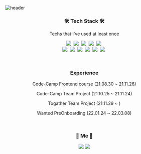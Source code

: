 ![header](https://capsule-render.vercel.app/api?type=waving&color=fbc02d&height=300&section=header&text=Byungjin%20Ahn&fontSize=70)

<h3 align="center">🛠 Tech Stack 🛠</h3>

<p align="center"> Techs that I've used at least once </p>

<p align="center">
  <img src="https://img.shields.io/badge/Javascript-ffb13b?style=flat-square&logo=javascript&logoColor=white"/></a>&nbsp 
  <img src="https://img.shields.io/badge/html5-%23E34F26.svg?style=flat-square&logo=html5&logoColor=white"/></a>&nbsp
  <img src="https://img.shields.io/badge/css3-%231572B6.svg?style=flat-square&logo=css3&logoColor=white&color=orange"/></a>&nbsp
  <img src="https://img.shields.io/badge/react-%2320232a.svg?style=flat-square&logo=react&logoColor=%2361DAFB&color=blue"/></a>&nbsp
  <img src="https://img.shields.io/badge/react_native-%2320232a.svg?style=flat-square&logo=react&logoColor=%2361DAFB&color=blue"/></a>&nbsp
  <br/>
  <img src="https://img.shields.io/badge/redux-%23593d88.svg?style=flat-square&logo=redux&logoColor=white"/></a>&nbsp
  <img src="https://img.shields.io/badge/typescript-%23007ACC.svg?style=flat-square&logo=typescript&logoColor=white"/></a>&nbsp
  <img src="https://img.shields.io/badge/Next-black?style=flat-square&logo=next.js&logoColor=white"/></a>&nbsp
  <img src="https://img.shields.io/badge/styled--components-DB7093?style=flat-square&logo=styled-components&logoColor=white"/></a>&nbsp
  <img src="https://img.shields.io/badge/-GraphQL-E10098?style=flat-square&logo=graphql&logoColor=white"/></a>&nbsp
  <img src="https://img.shields.io/badge/-ApolloGraphQL-311C87?style=flat-square&logo=apollo-graphql"/></a>&nbsp
</p>

<br>

<h3 align="center">Experience</h3>
<div align="center" style="text-align:center">
  <p>Code-Camp Frontend course (21.08.30 ~ 21.11.26)</p>
  <p>Code-Camp Team Project (21.10.25 ~ 21.11.24)</p>
  <p>Togather Team Project (21.11.29 ~ )</p>
  <p>Wanted PreOnboarding (22.01.24 ~ 22.03.08)</p>
</div>
  
<br>

<h3 align="center"> 🧸 Me 🧸 </h3>
<p align="center">
  <a href="https://bbyungs.github.io/" target="_blank"><img src="https://img.shields.io/badge/Tech%20Blog-11B48A?style=flat-square&logo=Vimeo&logoColor=white&link=https://bbyungs.github.io"/></a>
  <a href="mailto:byungjin0120@gmail.com"><img src="https://img.shields.io/badge/Gmail-d14836?style=flat-square&logo=Gmail&logoColor=white&link=byungjin0120@gmail.com"/></a>
</p>
<br>
